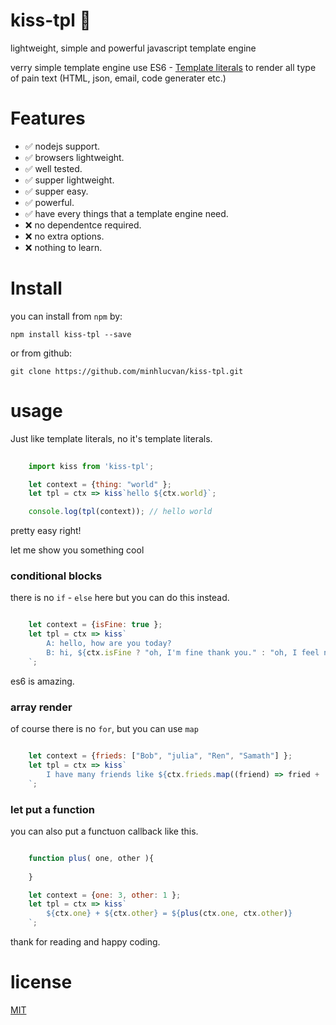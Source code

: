# kiss-tpl :kiss:
lightweight, simple and powerful javascript template engine 

verry simple template engine use ES6 - [Template literals](https://developer.mozilla.org/en/docs/Web/JavaScript/Reference/Template_literals) to render all type of pain text (HTML, json, email, code generater etc.)

# Features

- :white_check_mark: nodejs support.
- :white_check_mark: browsers lightweight.
- :white_check_mark: well tested.
- :white_check_mark: supper lightweight.
- :white_check_mark: supper easy.
- :white_check_mark: powerful.
- :white_check_mark: have every things that a template engine need.
- :x: no dependentce required.
- :x: no extra options.
- :x: nothing to learn.

# Install
you can install from `npm` by:

`npm install kiss-tpl --save`

or from github: 

`git clone https://github.com/minhlucvan/kiss-tpl.git`

# usage
Just like template literals, no it's template literals.

```javascript
    
    import kiss from 'kiss-tpl';

    let context = {thing: "world" }; 
    let tpl = ctx => kiss`hello ${ctx.world}`;

    console.log(tpl(context)); // hello world

``` 

pretty easy right!

let me show you something cool

### conditional blocks
there is no `if` - `else` here but you can do this instead.

```javascript

    let context = {isFine: true }; 
    let tpl = ctx => kiss`
        A: hello, how are you today?
        B: hi, ${ctx.isFine ? "oh, I'm fine thank you." : "oh, I feel not verry good."}.
    `;

``` 
es6 is amazing.

### array render
of course there is no `for`, but you can use `map`

```javascript

    let context = {frieds: ["Bob", "julia", "Ren", "Samath"] }; 
    let tpl = ctx => kiss`
        I have many friends like ${ctx.frieds.map((friend) => fried + 'y';)}
    `;

```

### let put a function
you can also put a functuon callback like this.

```javascript

    function plus( one, other ){
        
    }

    let context = {one: 3, other: 1 }; 
    let tpl = ctx => kiss`
        ${ctx.one} + ${ctx.other} = ${plus(ctx.one, ctx.other)} 
    `;

```

thank for reading and happy coding.

# license
[MIT](./LICENSE.md)